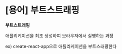 # \[용어\] 부트스트래핑

**부트스트래핑**

애플리케이션을 최초 생성하여 브라우저에서 실행하는 과정

ex\) create-react-app으로 애플리케이션을 부트스래핑한다

